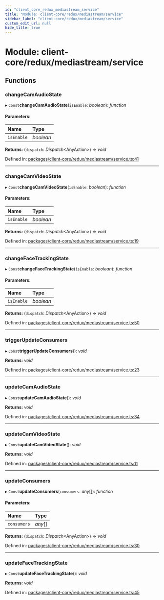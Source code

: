 ```yaml
---
id: "client_core_redux_mediastream_service"
title: "Module: client-core/redux/mediastream/service"
sidebar_label: "client-core/redux/mediastream/service"
custom_edit_url: null
hide_title: true
---
```


# Module: client-core/redux/mediastream/service

## Functions

### changeCamAudioState

▸ `Const`**changeCamAudioState**(`isEnable`: *boolean*): *function*

#### Parameters:

Name | Type |
:------ | :------ |
`isEnable` | *boolean* |

**Returns:** (`dispatch`: *Dispatch*<AnyAction\>) => *void*

Defined in: [packages/client-core/redux/mediastream/service.ts:41](https://github.com/xr3ngine/xr3ngine/blob/5a0f83ed8/packages/client-core/redux/mediastream/service.ts#L41)

___

### changeCamVideoState

▸ `Const`**changeCamVideoState**(`isEnable`: *boolean*): *function*

#### Parameters:

Name | Type |
:------ | :------ |
`isEnable` | *boolean* |

**Returns:** (`dispatch`: *Dispatch*<AnyAction\>) => *void*

Defined in: [packages/client-core/redux/mediastream/service.ts:19](https://github.com/xr3ngine/xr3ngine/blob/5a0f83ed8/packages/client-core/redux/mediastream/service.ts#L19)

___

### changeFaceTrackingState

▸ `Const`**changeFaceTrackingState**(`isEnable`: *boolean*): *function*

#### Parameters:

Name | Type |
:------ | :------ |
`isEnable` | *boolean* |

**Returns:** (`dispatch`: *Dispatch*<AnyAction\>) => *void*

Defined in: [packages/client-core/redux/mediastream/service.ts:50](https://github.com/xr3ngine/xr3ngine/blob/5a0f83ed8/packages/client-core/redux/mediastream/service.ts#L50)

___

### triggerUpdateConsumers

▸ `Const`**triggerUpdateConsumers**(): *void*

**Returns:** *void*

Defined in: [packages/client-core/redux/mediastream/service.ts:23](https://github.com/xr3ngine/xr3ngine/blob/5a0f83ed8/packages/client-core/redux/mediastream/service.ts#L23)

___

### updateCamAudioState

▸ `Const`**updateCamAudioState**(): *void*

**Returns:** *void*

Defined in: [packages/client-core/redux/mediastream/service.ts:34](https://github.com/xr3ngine/xr3ngine/blob/5a0f83ed8/packages/client-core/redux/mediastream/service.ts#L34)

___

### updateCamVideoState

▸ `Const`**updateCamVideoState**(): *void*

**Returns:** *void*

Defined in: [packages/client-core/redux/mediastream/service.ts:11](https://github.com/xr3ngine/xr3ngine/blob/5a0f83ed8/packages/client-core/redux/mediastream/service.ts#L11)

___

### updateConsumers

▸ `Const`**updateConsumers**(`consumers`: *any*[]): *function*

#### Parameters:

Name | Type |
:------ | :------ |
`consumers` | *any*[] |

**Returns:** (`dispatch`: *Dispatch*<AnyAction\>) => *void*

Defined in: [packages/client-core/redux/mediastream/service.ts:30](https://github.com/xr3ngine/xr3ngine/blob/5a0f83ed8/packages/client-core/redux/mediastream/service.ts#L30)

___

### updateFaceTrackingState

▸ `Const`**updateFaceTrackingState**(): *void*

**Returns:** *void*

Defined in: [packages/client-core/redux/mediastream/service.ts:45](https://github.com/xr3ngine/xr3ngine/blob/5a0f83ed8/packages/client-core/redux/mediastream/service.ts#L45)
